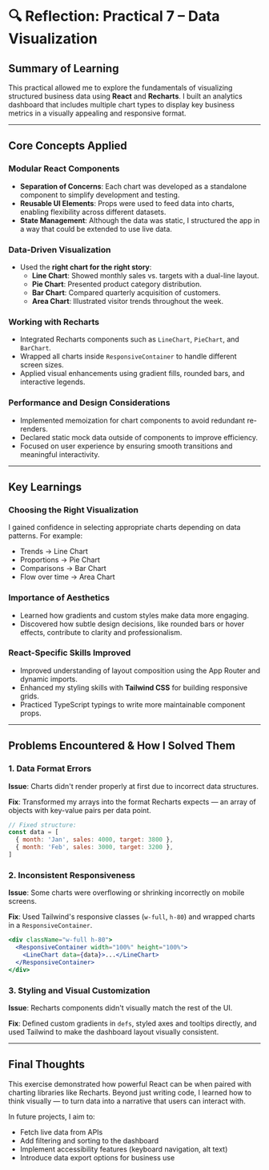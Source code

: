 # 🔍 Reflection: Practical 7 – Data Visualization

##  Summary of Learning

This practical allowed me to explore the fundamentals of visualizing structured business data using **React** and **Recharts**. I built an analytics dashboard that includes multiple chart types to display key business metrics in a visually appealing and responsive format.

---

##  Core Concepts Applied

###  Modular React Components
- **Separation of Concerns**: Each chart was developed as a standalone component to simplify development and testing.
- **Reusable UI Elements**: Props were used to feed data into charts, enabling flexibility across different datasets.
- **State Management**: Although the data was static, I structured the app in a way that could be extended to use live data.

###  Data-Driven Visualization
- Used the **right chart for the right story**:
  - **Line Chart**: Showed monthly sales vs. targets with a dual-line layout.
  - **Pie Chart**: Presented product category distribution.
  - **Bar Chart**: Compared quarterly acquisition of customers.
  - **Area Chart**: Illustrated visitor trends throughout the week.

###  Working with Recharts
- Integrated Recharts components such as `LineChart`, `PieChart`, and `BarChart`.
- Wrapped all charts inside `ResponsiveContainer` to handle different screen sizes.
- Applied visual enhancements using gradient fills, rounded bars, and interactive legends.

###  Performance and Design Considerations
- Implemented memoization for chart components to avoid redundant re-renders.
- Declared static mock data outside of components to improve efficiency.
- Focused on user experience by ensuring smooth transitions and meaningful interactivity.

---

##  Key Learnings

###  Choosing the Right Visualization
I gained confidence in selecting appropriate charts depending on data patterns. For example:
- Trends → Line Chart
- Proportions → Pie Chart
- Comparisons → Bar Chart
- Flow over time → Area Chart

###  Importance of Aesthetics
- Learned how gradients and custom styles make data more engaging.
- Discovered how subtle design decisions, like rounded bars or hover effects, contribute to clarity and professionalism.

###  React-Specific Skills Improved
- Improved understanding of layout composition using the App Router and dynamic imports.
- Enhanced my styling skills with **Tailwind CSS** for building responsive grids.
- Practiced TypeScript typings to write more maintainable component props.

---

##  Problems Encountered & How I Solved Them

### 1.  Data Format Errors
**Issue**: Charts didn't render properly at first due to incorrect data structures.

**Fix**: Transformed my arrays into the format Recharts expects — an array of objects with key-value pairs per data point.

```js
// Fixed structure:
const data = [
  { month: 'Jan', sales: 4000, target: 3800 },
  { month: 'Feb', sales: 3000, target: 3200 },
]
```

### 2.  Inconsistent Responsiveness
**Issue**: Some charts were overflowing or shrinking incorrectly on mobile screens.

**Fix**: Used Tailwind's responsive classes (`w-full`, `h-80`) and wrapped charts in a `ResponsiveContainer`.

```jsx
<div className="w-full h-80">
  <ResponsiveContainer width="100%" height="100%">
    <LineChart data={data}>...</LineChart>
  </ResponsiveContainer>
</div>
```

### 3.  Styling and Visual Customization
**Issue**: Recharts components didn't visually match the rest of the UI.

**Fix**: Defined custom gradients in `defs`, styled axes and tooltips directly, and used Tailwind to make the dashboard layout visually consistent.

---

##  Final Thoughts

This exercise demonstrated how powerful React can be when paired with charting libraries like Recharts. Beyond just writing code, I learned how to think visually — to turn data into a narrative that users can interact with.

In future projects, I aim to:

- Fetch live data from APIs
- Add filtering and sorting to the dashboard
- Implement accessibility features (keyboard navigation, alt text)
- Introduce data export options for business use